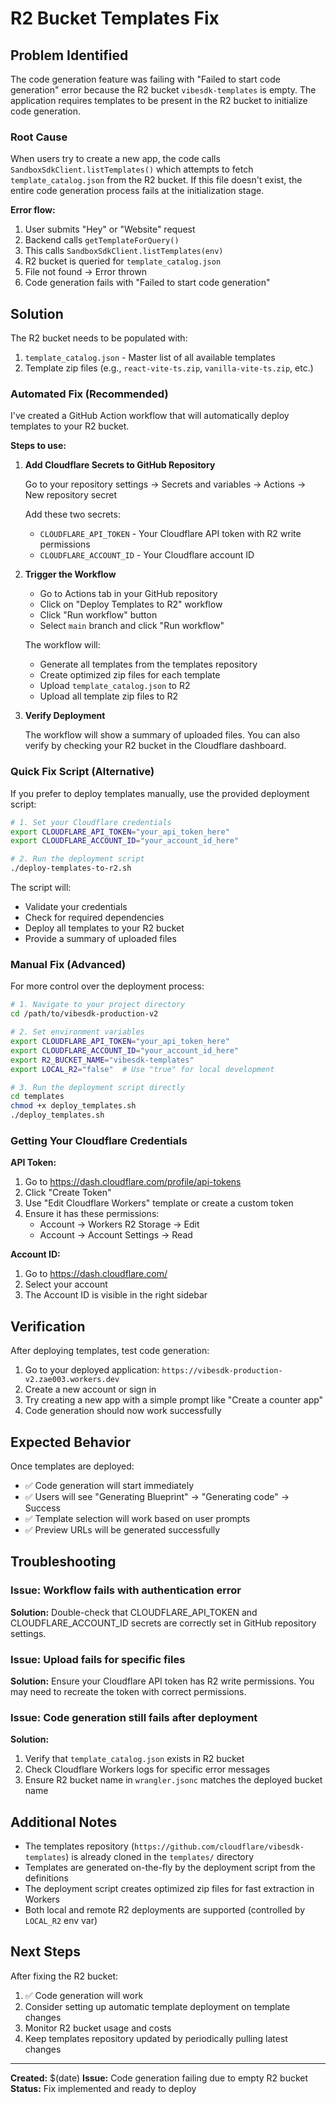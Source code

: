 # R2 Bucket Templates Fix

## Problem Identified

The code generation feature was failing with "Failed to start code generation" error because the R2 bucket `vibesdk-templates` is empty. The application requires templates to be present in the R2 bucket to initialize code generation.

### Root Cause

When users try to create a new app, the code calls `SandboxSdkClient.listTemplates()` which attempts to fetch `template_catalog.json` from the R2 bucket. If this file doesn't exist, the entire code generation process fails at the initialization stage.

**Error flow:**
1. User submits "Hey" or "Website" request
2. Backend calls `getTemplateForQuery()` 
3. This calls `SandboxSdkClient.listTemplates(env)`
4. R2 bucket is queried for `template_catalog.json`
5. File not found → Error thrown
6. Code generation fails with "Failed to start code generation"

## Solution

The R2 bucket needs to be populated with:
1. `template_catalog.json` - Master list of all available templates
2. Template zip files (e.g., `react-vite-ts.zip`, `vanilla-vite-ts.zip`, etc.)

### Automated Fix (Recommended)

I've created a GitHub Action workflow that will automatically deploy templates to your R2 bucket.

**Steps to use:**

1. **Add Cloudflare Secrets to GitHub Repository**
   
   Go to your repository settings → Secrets and variables → Actions → New repository secret
   
   Add these two secrets:
   - `CLOUDFLARE_API_TOKEN` - Your Cloudflare API token with R2 write permissions
   - `CLOUDFLARE_ACCOUNT_ID` - Your Cloudflare account ID

2. **Trigger the Workflow**
   
   - Go to Actions tab in your GitHub repository
   - Click on "Deploy Templates to R2" workflow
   - Click "Run workflow" button
   - Select `main` branch and click "Run workflow"

   The workflow will:
   - Generate all templates from the templates repository
   - Create optimized zip files for each template
   - Upload `template_catalog.json` to R2
   - Upload all template zip files to R2

3. **Verify Deployment**
   
   The workflow will show a summary of uploaded files. You can also verify by checking your R2 bucket in the Cloudflare dashboard.

### Quick Fix Script (Alternative)

If you prefer to deploy templates manually, use the provided deployment script:

```bash
# 1. Set your Cloudflare credentials
export CLOUDFLARE_API_TOKEN="your_api_token_here"
export CLOUDFLARE_ACCOUNT_ID="your_account_id_here"

# 2. Run the deployment script
./deploy-templates-to-r2.sh
```

The script will:
- Validate your credentials
- Check for required dependencies
- Deploy all templates to your R2 bucket
- Provide a summary of uploaded files

### Manual Fix (Advanced)

For more control over the deployment process:

```bash
# 1. Navigate to your project directory
cd /path/to/vibesdk-production-v2

# 2. Set environment variables
export CLOUDFLARE_API_TOKEN="your_api_token_here"
export CLOUDFLARE_ACCOUNT_ID="your_account_id_here"
export R2_BUCKET_NAME="vibesdk-templates"
export LOCAL_R2="false"  # Use "true" for local development

# 3. Run the deployment script directly
cd templates
chmod +x deploy_templates.sh
./deploy_templates.sh
```

### Getting Your Cloudflare Credentials

**API Token:**
1. Go to https://dash.cloudflare.com/profile/api-tokens
2. Click "Create Token"
3. Use "Edit Cloudflare Workers" template or create a custom token
4. Ensure it has these permissions:
   - Account → Workers R2 Storage → Edit
   - Account → Account Settings → Read

**Account ID:**
1. Go to https://dash.cloudflare.com/
2. Select your account
3. The Account ID is visible in the right sidebar

## Verification

After deploying templates, test code generation:

1. Go to your deployed application: `https://vibesdk-production-v2.zae003.workers.dev`
2. Create a new account or sign in
3. Try creating a new app with a simple prompt like "Create a counter app"
4. Code generation should now work successfully

## Expected Behavior

Once templates are deployed:
- ✅ Code generation will start immediately
- ✅ Users will see "Generating Blueprint" → "Generating code" → Success
- ✅ Template selection will work based on user prompts
- ✅ Preview URLs will be generated successfully

## Troubleshooting

### Issue: Workflow fails with authentication error
**Solution:** Double-check that CLOUDFLARE_API_TOKEN and CLOUDFLARE_ACCOUNT_ID secrets are correctly set in GitHub repository settings.

### Issue: Upload fails for specific files
**Solution:** Ensure your Cloudflare API token has R2 write permissions. You may need to recreate the token with correct permissions.

### Issue: Code generation still fails after deployment
**Solution:** 
1. Verify that `template_catalog.json` exists in R2 bucket
2. Check Cloudflare Workers logs for specific error messages
3. Ensure R2 bucket name in `wrangler.jsonc` matches the deployed bucket name

## Additional Notes

- The templates repository (`https://github.com/cloudflare/vibesdk-templates`) is already cloned in the `templates/` directory
- Templates are generated on-the-fly by the deployment script from the definitions
- The deployment script creates optimized zip files for fast extraction in Workers
- Both local and remote R2 deployments are supported (controlled by `LOCAL_R2` env var)

## Next Steps

After fixing the R2 bucket:
1. ✅ Code generation will work
2. Consider setting up automatic template deployment on template changes
3. Monitor R2 bucket usage and costs
4. Keep templates repository updated by periodically pulling latest changes

---

**Created:** $(date)
**Issue:** Code generation failing due to empty R2 bucket
**Status:** Fix implemented and ready to deploy
